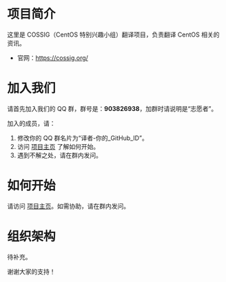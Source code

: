 # 项目简介

这里是 COSSIG（CentOS 特别兴趣小组）翻译项目，负责翻译 CentOS 相关的资讯。

- 官网：https://cossig.org/

# 加入我们

请首先加入我们的 QQ 群，群号是：**903826938**，加群时请说明是“志愿者”。

加入的成员，请：

1. 修改你的 QQ 群名片为“译者-你的_GitHub_ID”。
2. 访问 [项目主页](https://cossig.github.io/TranslateProject/) 了解如何开始。
3. 遇到不解之处，请在群内发问。

# 如何开始

请访问 [项目主页](https://cossig.github.io/TranslateProject/)。如需协助，请在群内发问。

# 组织架构

待补充。

谢谢大家的支持！
